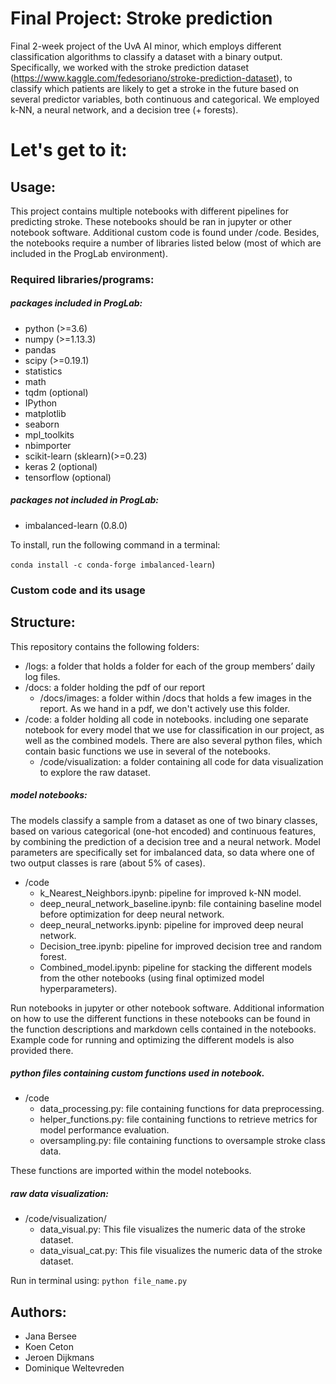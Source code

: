 # Final Project: Stroke prediction
Final 2-week project of the UvA AI minor, which employs different classification algorithms to classify a dataset with a binary output. Specifically, we worked with the stroke prediction dataset (https://www.kaggle.com/fedesoriano/stroke-prediction-dataset), to classify which patients are likely to get a stroke in the future based on several predictor variables, both continuous and categorical. We employed k-NN, a neural network, and a decision tree (+ forests).

# Let's get to it:

## Usage:

This project contains multiple notebooks with different pipelines for predicting stroke. These notebooks should be ran in jupyter or other notebook software. Additional custom code is found under /code. Besides, the notebooks require a number of libraries listed below (most of which are included in the ProgLab environment).

### Required libraries/programs:

##### packages included in ProgLab:
* python (>=3.6)
* numpy (>=1.13.3)
* pandas
* scipy (>=0.19.1)
* statistics
* math
* tqdm (optional)
* IPython
* matplotlib
* seaborn
* mpl_toolkits
* nbimporter
* scikit-learn (sklearn)(>=0.23)
* keras 2 (optional)
* tensorflow (optional)

##### packages not included in ProgLab:
* imbalanced-learn (0.8.0)

To install, run the following command in a terminal:

`conda install -c conda-forge imbalanced-learn`)

### Custom code and its usage
## Structure:
This repository contains the following folders:

* /logs: a folder that holds a folder for each of the group members’ daily log files.
* /docs: a folder holding the pdf of our report
  * /docs/images: a folder within /docs that holds a few images in the report. As we hand in a pdf, we don't actively use this folder.
* /code: a folder holding all code in notebooks. including one separate notebook for every model that we use for classification in our project, as well as the combined models.
There are also several python files, which contain basic functions we use in several of the notebooks.
  * /code/visualization: a folder containing all code for data visualization to explore the raw dataset.

##### model notebooks:
The models classify a sample from a dataset as one of two binary classes, based on various categorical (one-hot encoded) and continuous features, by combining the prediction of a decision tree and a neural network. Model parameters are specifically set for imbalanced data, so data where one of two output classes is rare (about 5% of cases).

* /code
  * k_Nearest_Neighbors.ipynb: pipeline for improved k-NN model.
  * deep_neural_network_baseline.ipynb: file containing baseline model before optimization for deep neural network.
  * deep_neural_networks.ipynb: pipeline for improved deep neural network.
  * Decision_tree.ipynb: pipeline for improved decision tree and random forest.
  * Combined_model.ipynb: pipeline for stacking the different models from the other notebooks (using final optimized model hyperparameters).

Run notebooks in jupyter or other notebook software. Additional information on how to use the different functions in these notebooks can be found in the function descriptions and markdown cells contained in the notebooks. Example code for running and optimizing the different models is also provided there.

##### python files containing custom functions used in notebook.
* /code
  * data_processing.py: file containing functions for data preprocessing.
  * helper_functions.py: file containing functions to retrieve metrics for model performance evaluation.
  * oversampling.py: file containing functions to oversample stroke class data.

These functions are imported within the model notebooks.

##### raw data visualization:
* /code/visualization/
  * data_visual.py: This file visualizes the numeric data of the stroke dataset.
  * data_visual_cat.py: This file visualizes the numeric data of the stroke dataset.

Run in terminal using: `python file_name.py`

## Authors:
* Jana Bersee
* Koen Ceton
* Jeroen Dijkmans
* Dominique Weltevreden
